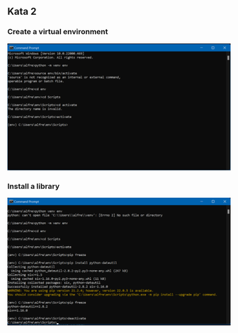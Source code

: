 ## Kata 2

### Create a virtual environment
![](../img/kata2_1.png)

### Install a library
![](../img/kata2_2.png)